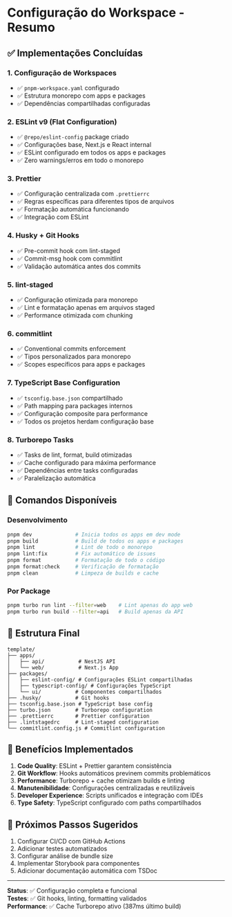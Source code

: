# Configuração do Workspace - Resumo

## ✅ Implementações Concluídas

### 1. Configuração de Workspaces

- ✅ `pnpm-workspace.yaml` configurado
- ✅ Estrutura monorepo com apps e packages
- ✅ Dependências compartilhadas configuradas

### 2. ESLint v9 (Flat Configuration)

- ✅ `@repo/eslint-config` package criado
- ✅ Configurações base, Next.js e React internal
- ✅ ESLint configurado em todos os apps e packages
- ✅ Zero warnings/erros em todo o monorepo

### 3. Prettier

- ✅ Configuração centralizada com `.prettierrc`
- ✅ Regras específicas para diferentes tipos de arquivos
- ✅ Formatação automática funcionando
- ✅ Integração com ESLint

### 4. Husky + Git Hooks

- ✅ Pre-commit hook com lint-staged
- ✅ Commit-msg hook com commitlint
- ✅ Validação automática antes dos commits

### 5. lint-staged

- ✅ Configuração otimizada para monorepo
- ✅ Lint e formatação apenas em arquivos staged
- ✅ Performance otimizada com chunking

### 6. commitlint

- ✅ Conventional commits enforcement
- ✅ Tipos personalizados para monorepo
- ✅ Scopes específicos para apps e packages

### 7. TypeScript Base Configuration

- ✅ `tsconfig.base.json` compartilhado
- ✅ Path mapping para packages internos
- ✅ Configuração composite para performance
- ✅ Todos os projetos herdam configuração base

### 8. Turborepo Tasks

- ✅ Tasks de lint, format, build otimizadas
- ✅ Cache configurado para máxima performance
- ✅ Dependências entre tasks configuradas
- ✅ Paralelização automática

## 🔧 Comandos Disponíveis

### Desenvolvimento

```bash
pnpm dev              # Inicia todos os apps em dev mode
pnpm build            # Build de todos os apps e packages
pnpm lint             # Lint de todo o monorepo
pnpm lint:fix         # Fix automático de issues
pnpm format           # Formatação de todo o código
pnpm format:check     # Verificação de formatação
pnpm clean            # Limpeza de builds e cache
```

### Por Package

```bash
pnpm turbo run lint --filter=web    # Lint apenas do app web
pnpm turbo run build --filter=api   # Build apenas da API
```

## 📁 Estrutura Final

```
template/
├── apps/
│   ├── api/           # NestJS API
│   └── web/           # Next.js App
├── packages/
│   ├── eslint-config/ # Configurações ESLint compartilhadas
│   ├── typescript-config/ # Configurações TypeScript
│   └── ui/           # Componentes compartilhados
├── .husky/           # Git hooks
├── tsconfig.base.json # TypeScript base config
├── turbo.json        # Turborepo configuration
├── .prettierrc       # Prettier configuration
├── .lintstagedrc     # Lint-staged configuration
└── commitlint.config.js # Commitlint configuration
```

## 🎯 Benefícios Implementados

1. **Code Quality**: ESLint + Prettier garantem consistência
2. **Git Workflow**: Hooks automáticos previnem commits problemáticos
3. **Performance**: Turborepo + cache otimizam builds e linting
4. **Manutenibilidade**: Configurações centralizadas e reutilizáveis
5. **Developer Experience**: Scripts unificados e integração com IDEs
6. **Type Safety**: TypeScript configurado com paths compartilhados

## 🚀 Próximos Passos Sugeridos

1. Configurar CI/CD com GitHub Actions
2. Adicionar testes automatizados
3. Configurar análise de bundle size
4. Implementar Storybook para componentes
5. Adicionar documentação automática com TSDoc

---

**Status**: ✅ Configuração completa e funcional  
**Testes**: ✅ Git hooks, linting, formatting validados  
**Performance**: ✅ Cache Turborepo ativo (387ms último build)
